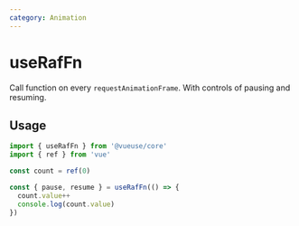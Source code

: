 ```yaml
---
category: Animation
---
```


# useRafFn

Call function on every `requestAnimationFrame`. With controls of pausing and resuming.

## Usage

```js
import { useRafFn } from '@vueuse/core'
import { ref } from 'vue'

const count = ref(0)

const { pause, resume } = useRafFn(() => {
  count.value++
  console.log(count.value)
})
```
